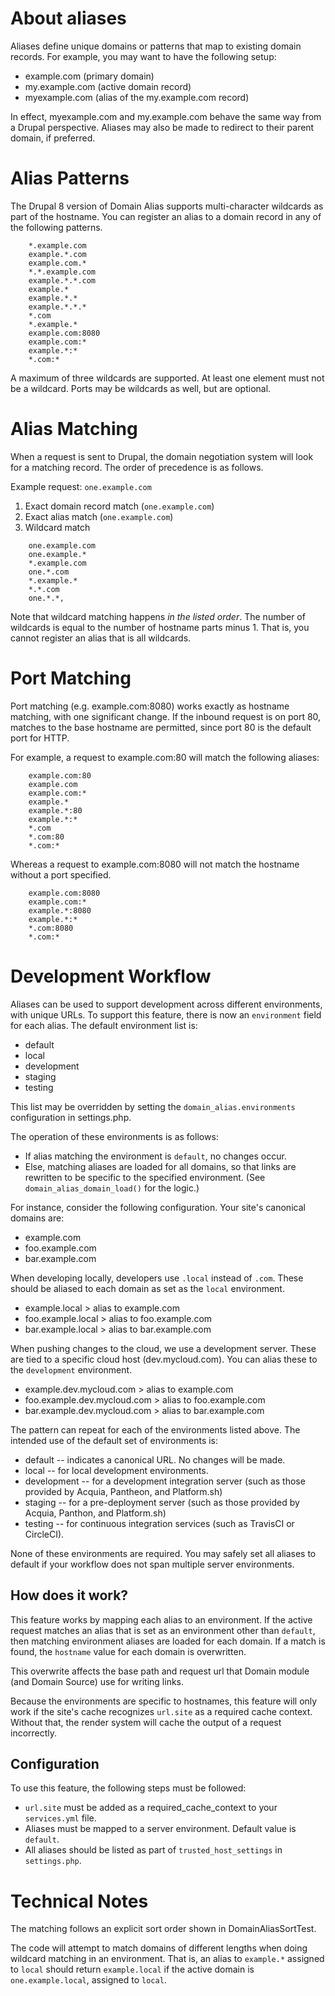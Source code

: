 About aliases
====

Aliases define unique domains or patterns that map to existing domain records.
For example, you may want to have the following setup:

* example.com (primary domain)
* my.example.com (active domain record)
* myexample.com (alias of the my.example.com record)

In effect, myexample.com and my.example.com behave the same way from a Drupal
perspective. Aliases may also be made to redirect to their parent domain, if
preferred.

Alias Patterns
====

The Drupal 8 version of Domain Alias supports multi-character wildcards as part
of the hostname. You can register an alias to a domain record in any of the
following patterns.
```
    *.example.com
    example.*.com
    example.com.*
    *.*.example.com
    example.*.*.com
    example.*
    example.*.*
    example.*.*.*
    *.com
    *.example.*
    example.com:8080
    example.com:*
    example.*:*
    *.com:*
```
A maximum of three wildcards are supported. At least one element must not be a
wildcard. Ports may be wildcards as well, but are optional.

Alias Matching
====

When a request is sent to Drupal, the domain negotiation system will look for a
matching record. The order of precedence is as follows.

Example request: `one.example.com`

1. Exact domain record match (`one.example.com`)
1. Exact alias match (`one.example.com`)
1. Wildcard match
```
    one.example.com
    one.example.*
    *.example.com
    one.*.com
    *.example.*
    *.*.com
    one.*.*,
```
Note that wildcard matching happens _in the listed order_. The number of
wildcards is equal to the number of hostname parts minus 1. That is, you cannot register
an alias that is all wildcards.

Port Matching
===

Port matching (e.g. example.com:8080) works exactly as hostname matching, with
one significant change. If the inbound request is on port 80, matches to the
base hostname are permitted, since port 80 is the default port for HTTP.

For example, a request to example.com:80 will match the following aliases:
```
    example.com:80
    example.com
    example.com:*
    example.*
    example.*:80
    example.*:*
    *.com
    *.com:80
    *.com:*
```
Whereas a request to example.com:8080 will not match the hostname without a port
specified.
```
    example.com:8080
    example.com:*
    example.*:8080
    example.*:*
    *.com:8080
    *.com:*
```

Development Workflow
====

Aliases can be used to support development across different environments, with unique
URLs. To support this feature, there is now an `environment` field for each alias. The
default environment list is:

* default
* local
* development
* staging
* testing

This list may be overridden by setting the `domain_alias.environments` configuration in
settings.php.

The operation of these environments is as follows:

* If alias matching the environment is `default`, no changes occur.
* Else, matching aliases are loaded for all domains, so that links are rewritten to be
specific to the specified environment. (See `domain_alias_domain_load()` for the logic.)

For instance, consider the following configuration. Your site's canonical domains are:

* example.com
* foo.example.com
* bar.example.com

When developing locally, developers use `.local` instead of `.com`. These should be
aliased to each domain as set as the `local` environment.

* example.local > alias to example.com
* foo.example.local > alias to foo.example.com
* bar.example.local > alias to bar.example.com

When pushing changes to the cloud, we use a development server. These are tied to a
specific cloud host (dev.mycloud.com). You can alias these to the `development`
environment.

* example.dev.mycloud.com > alias to example.com
* foo.example.dev.mycloud.com > alias to foo.example.com
* bar.example.dev.mycloud.com > alias to bar.example.com

The pattern can repeat for each of the environments listed above. The intended use of the
default set of environments is:

* default -- indicates a canonical URL. No changes will be made.
* local -- for local development environments.
* development -- for a development integration server (such as those provided by Acquia,
Pantheon, and Platform.sh)
* staging -- for a pre-deployment server (such as those provided by Acquia, Panthon, and
Platform.sh)
* testing -- for continuous integration services (such as TravisCI or CircleCI).

None of these environments are required. You may safely set all aliases to default if
your workflow does not span multiple server environments.

How does it work?
----

This feature works by mapping each alias to an environment. If the active request matches
an alias that is set as an environment other than `default`, then matching environment
aliases are loaded for each domain. If a match is found, the `hostname` value for each
domain is overwritten.

This overwrite affects the base path and request url that Domain module (and Domain Source)
use for writing links.

Because the environments are specific to hostnames, this feature will only work if the
site's cache recognizes `url.site` as a required cache context. Without that, the render
system will cache the output of a request incorrectly.

Configuration
----

To use this feature, the following steps must be followed:

* `url.site` must be added as a required_cache_context to your `services.yml` file.
* Aliases must be mapped to a server environment. Default value is `default`.
* All aliases should be listed as part of `trusted_host_settings` in `settings.php`.

Technical Notes
====

The matching follows an explicit sort order shown in DomainAliasSortTest.

The code will attempt to match domains of different lengths when doing wildcard
matching in an environment. That is, an alias to `example.*` assigned to `local` should
return `example.local` if the active domain is `one.example.local`, assigned to `local`.
